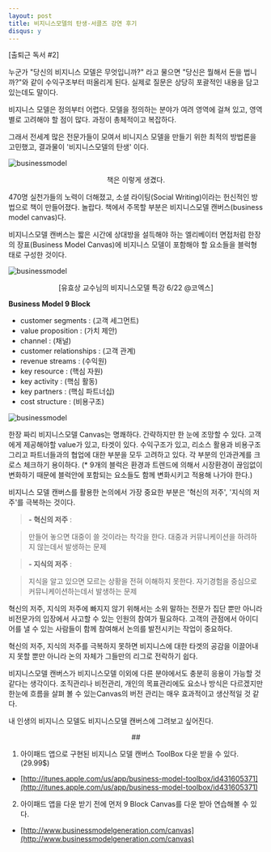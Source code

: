 ```yaml
---
layout: post
title: 비지니스모델의 탄생-서클즈 강연 후기
disqus: y
---
```

[출퇴근 독서 #2] 



누군가 "당신의 비지니스 모델은 무엇입니까?" 라고 물으면 "당신은 뭘해서 돈을 법니까?"와 같이 수익구조부터 떠올리게 된다. 실제로 질문은 상당히 포괄적인 내용을 담고 있는데도 말이다. 

비지니스 모델은 정의부터 어렵다. 모델을 정의하는 분야가 여려 영역에 걸쳐 있고, 영역별로 고려해야 할 점이 많다. 과정이 총체적이고 복잡하다.  

그래서 전세계 많은 전문가들이 모여서 비니지스 모델을 만들기 위한 최적의 방법론을 고민했고, 결과물이 '비지니스모델의 탄생' 이다.

![businessmodel](http://beatshon.github.com/images/book.jpg "businessmodel canvas")

<center>책은 이렇게 생겼다.</center>  

470명 실천가들의 노력이 더해졌고, 소셜 라이팅(Social Writing)이라는 헌신적인 방법으로 책이 만들어졌다. 놀랍다. 책에서 주목할 부분은 비지니스모델 캔버스(business model canvas)다.  

비지니스모델 캔버스는 짧은 시간에 상대방을 설득해야 하는 엘리베이터 면접처럼 한장의 장표(Business Model Canvas)에 비지니스 모델이 포함해야 할 요소들을 블럭형태로 구성한 것이다.    

![businessmodel](http://beatshon.github.com/images/class.JPG "businessmodel canvas")
<center>[유효상 교수님의 비지니스모델 특강 6/22 @코엑스]</center>



**Business Model 9 Block**

- customer segments : (고객 세그먼트)
- value proposition : (가치 제안)
- channel : (채널)
- customer relationships : (고객 관계)
- revenue streams : (수익원) 
- key resource : (핵심 자원)
- key activity : (핵심 활동)
- key partners : (핵심 파트너십)
- cost structure : (비용구조)

![businessmodel](http://beatshon.github.com/images/canvas.jpg "businessmodel canvas")


한장 짜리 비지니스모델 Canvas는 명쾌하다. 간략하지만 한 눈에 조망할 수 있다. 고객에게 제공해야할 value가 있고, 타겟이 있다. 수익구조가 있고, 리소스 활용과 비용구조 그리고 파트너들과의 협업에 대한 부분을 모두 고려하고 있다. 각 부분의 인과관계를 크로스 체크하기 용이하다. (* 9개의 블럭은 환경과 트렌드에 의해서 시장환경이 끊임없이 변화하기 때문에 블럭안에 포함되는 요소들도 함께 변화시키고 적용해 나가야 한다.) 

비지니스 모델 캔버스를 활용한 논의에서 가장 중요한 부분은 '혁신의 저주', '지식의 저주'를 극복하는 것이다. 

> **- 혁신의 저주** : 

> 만들어 놓으면 대중이 쓸 것이라는 착각을 한다. 
> 대중과 커뮤니케이션을 하려하지 않는데서 발생하는 문제


> **- 지식의 저주** : 

>지식을 알고 있으면 모르는 상황을 전혀 이해하지 못한다.
>자기경험을 중심으로 커뮤니케이션하는데서 발생하는 문제

혁신의 저주, 지식의 저주에 빠지지 않기 위해서는 소위 말하는 전문가 집단 뿐만 아니라 비전문가의 입장에서 사고할 수 있는 인원의 참여가 필요하다. 고객의 관점에서 아이디어를 낼 수 있는 사람들이 함께 참여해서 논의를 발전시키는 작업이 중요하다. 

혁신의 저주, 지식의 저주를 극복하지 못하면 비지니스에 대한 타겟의 공감을 이끌어내지 못할 뿐만 아니라 논의 자체가 그들만의 리그로 전락하기 쉽다. 

비지니스모델 캔버스가 비지니스모델 이외에 다른 분야에서도 충분히 응용이 가능할 것 같다는 생각이다. 조직관리나 비전관리, 개인의 목표관리에도 요소나 방식은 다르겠지만 한눈에 흐름을 살펴 볼 수 있는Canvas의 버전 관리는 매우 효과적이고 생산적일 것 같다.

내 인생의 비지니스 모델도 비지니스모델 캔버스에 그려보고 싶어진다.  

<center>##</center>

1) 아이패드 앱으로 구현된 비지니스 모델 캔버스 ToolBox 다운 받을 수 있다. (29.99$)

- [http://itunes.apple.com/us/app/business-model-toolbox/id431605371](http://itunes.apple.com/us/app/business-model-toolbox/id431605371)

2) 아이패드 앱을 다운 받기 전에 먼저 9 Block Canvas를 다운 받아 연습해볼 수 있다.  

- [http://www.businessmodelgeneration.com/canvas](http://www.businessmodelgeneration.com/canvas)





